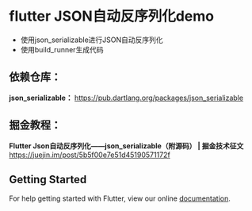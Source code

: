 # flutter JSON自动反序列化demo

- 使用json_serializable进行JSON自动反序列化
- 使用build_runner生成代码

## 依赖仓库：
**json_serializable：** https://pub.dartlang.org/packages/json_serializable

## 掘金教程：
**Flutter Json自动反序列化——json_serializable（附源码） | 掘金技术征文** https://juejin.im/post/5b5f00e7e51d45190571172f
## Getting Started

For help getting started with Flutter, view our online
[documentation](https://flutter.io/).

